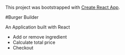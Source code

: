 This project was bootstrapped with [Create React App](https://github.com/facebook/create-react-app).

#Burger Builder

An Application built with React

- Add or remove ingredient
- Calculate total price
- Checkout

